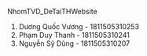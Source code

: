 NhomTVD_DeTaiTHWebsite
1. Dương Quốc Vương - 1811505310253
2. Phạm Duy Thanh - 1811505310241
3. Nguyễn Sỹ Dũng - 1811505310207
